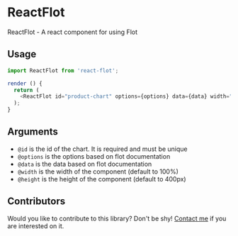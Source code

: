 # ReactFlot
ReactFlot - A react component for using Flot

## Usage
```javascript
import ReactFlot from 'react-flot';

render () {
  return (
    <ReactFlot id="product-chart" options={options} data={data} width="50%" height="100px" />
  );
}

```

## Arguments
* `@id` is the id of the chart. It is required and must be unique
* `@options` is the options based on flot documentation
* `@data` is the data based on flot documentation
* `@width` is the width of the component (default to 100%)
* `@height` is the height of the component (default to 400px)

## Contributors
Would you like to contribute to this library? Don't be shy! [Contact me](mailto:rodrigowirth90@gmail.com) if you are interested on it.
